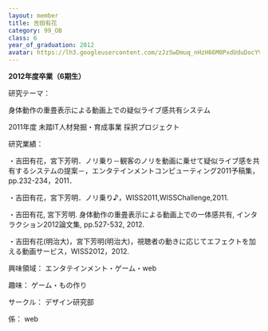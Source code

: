 ```yaml
---
layout: member
title: 吉田有花
category: 99_OB
class: 6
year_of_graduation: 2012
avatar: https://lh3.googleusercontent.com/zJzSwDmuq_nHzH66M0PxdUduDocYVcNBKGYNLQd2Ktg76m39dn6O97naqNniqjYM-lCtUW5_Td2Jjy7CYlkcgAVQbd-m4kEAov5s9r7Q-nPwbsb4P96KckCr0bfWd3ap7sAHA1utULRzY--pecexHlAX4bBzjASpBz48oJiSolbZBzS_mZQNsK8dG9HoD7gQvihC_IQixR3INF9AvsJ81824eGi_8Nmj5_vWIEaJShn6MlqpPvE6yNIyfkrdmzWL2svJou0gZk0iNW1z2h1f-FW1VdK_1XPVWKyly7lDEUwZLiZkfr2Keakco7KIDAdy7mA6_7Wjd3-XL2n4CZyLrYPqUH3AAiN4cjU4HWZ94Axa6oguEtoq9SALBpeDeMcMYVykUqSvsybe2LPgSzA84GfXET5_vumnOSeA7sfLWzQQVV0Gb3XpDWSRXYowq7BBPuEVmVggfPUA8Ei_GrZkYPPPb8uHQicDgFcf0nr2x0dvuaT1ERyNK6cfobtDESsMr8vaZVt-n4dm68yDcM3jhK_6LcXA0ZnqPfUmKwTgXIVC6cTyTu6eyseQHEFVReYwqxPKNJfiiv7iBErZOZ8igIJfm2Nxwxkz9HwZd4iDdm8_jmWoCKH6laQXnsNUFbBTszrgne-TT4_W8Pq60c4za0HJyiTiOy1JPmjf=p-s300
---
```

**2012年度卒業（6期生）**

研究テーマ：

身体動作の重畳表示による動画上での疑似ライブ感共有システム

2011年度 未踏IT人材発掘・育成事業 採択プロジェクト

研究業績：

・吉田有花，宮下芳明．ノリ乗り－観客のノリを動画に乗せて疑似ライブ感を共有するシステムの提案－，エンタテインメントコンピューティング2011予稿集，pp.232-234，2011．

・吉田有花，宮下芳明．ノリ乗り♪，WISS2011,WISSChallenge,2011.

・吉田有花, 宮下芳明. 身体動作の重畳表示による動画上での一体感共有, インタラクション2012論文集, pp.527-532, 2012.

・吉田有花(明治大)，宮下芳明(明治大)，視聴者の動きに応じてエフェクトを加える動画サービス，WISS2012，2012.

興味領域： エンタテインメント・ゲーム・web

趣味： ゲーム・もの作り

サークル： デザイン研究部

係： web
